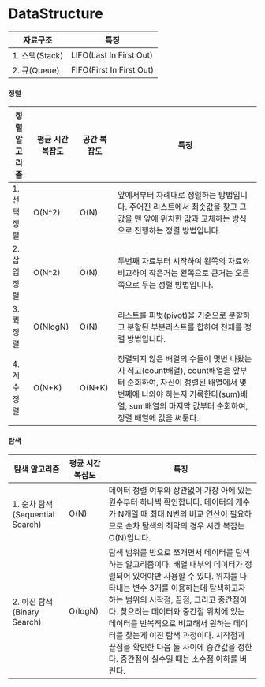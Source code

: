 # DataStructure

 | 자료구조  | 특징 |
 |------------|--------------|
 | 1. 스택(Stack) | LIFO(Last In First Out)|
 | 2. 큐(Queue)  | FIFO(First In First Out)|

#### 정렬
 | 정렬 알고리즘 | 평균 시간 복잡도 | 공간 복잡도 | 특징 |
 |------------|--------------|----------|-----|
 | 1. 선택 정렬 | O(N^2)|O(N)| 앞에서부터 차례대로 정렬하는 방법입니다. 주어진 리스트에서 최솟값을 찾고 그 값을 맨 앞에 위치한 값과 교체하는 방식으로 진행하는 정렬 방법입니다.|
 | 2. 삽입 정렬 | O(N^2)|O(N)| 두번째 자료부터 시작하여 왼쪽의 자료와 비교하여 작은거는 왼쪽으로 큰거는 오른쪽으로 두는 정렬 방법입니다.  |
 | 3. 퀵 정렬 | O(NlogN)|O(N)| 리스트를 피벗(pivot)을 기준으로 분할하고 분할된 부분리스트를 합하여 전체를 정렬 방법입니다. |
 | 4. 계수 정렬 | O(N+K)|O(N+K)| 정렬되지 않은 배열의 수들이 몇번 나왔는지 적고(count배열), count배열을 앞부터 순회하여, 자신이 정렬된 배열에서 몇 번째에 나와야 하는지 기록한다(sum)배열, sum배열의 마지막 값부터 순회하여, 정렬 배열에 값을 써둔다.|

#### 탐색
 | 탐색 알고리즘 | 평균 시간 복잡도 | 특징 |
 |------------|--------------|-----|
 | 1. 순차 탐색(Sequential Search) | O(N) | 데이터 정렬 여부와 상관없이 가장 아에 있는 원수부터 하나씩 확인합니다. 데이터의 개수가 N개일 때 최대 N번의 비교 연산이 필요하므로 순차 탐색의 최악의 경우 시간 복잡는 O(N)입니다.|
 | 2. 이진 탐색(Binary Search) | O(logN) | 탐색 범위를 반으로 쪼개면서 데이터를 탐색하는 알고리즘이다. 배열 내부의 데이터가 정렬되어 있어야만 사용할 수 있다. 위치를 나타내는 변수 3개를 이용하는데 탐색하고자 하는 범위의 시작점, 끝점, 그리고 중간점이다. 찾으려는 데이터와 중간점 위치에 있는 데이터를 반복적으로 비교해서 원하는 데이터를 찾는게 이진 탐색 과정이다. 시작점과 끝점을 확인한 다음 둘 사이에 중간값을 정한다. 중간점이 실수일 때는 소수점 이하를 버린다.|